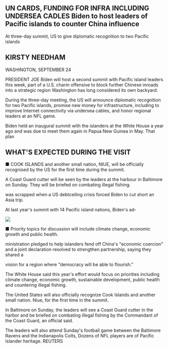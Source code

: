 ## UN CARDS, FUNDING FOR INFRA INCLUDING **UNDERSEA CADLES Biden to host leaders of Pacific** islands to counter China influence

At three-day summit, US to give diplomatic recognition to two Pacific islands

## KIRSTY NEEDHAM

WASHINGTON, SEPTEMBER 24

PRESIDENT JOE Biden will host a second summit with Pacific island leaders this week, part of a U.S. charm offensive to block further Chinese inroads into a strategic region Washington has long considered its own backyard.

During the three-day meeting, the US will announce diplomatic recognition for two Pacific islands, promise new money for infrastructure, including to improve Internet connectivity via undersea cables, and honor regional leaders at an NFL game.

Biden held an inaugural summit with the islanders at the White House a year ago and was due to meet them again in Papua New Guinea in May. That plan

## WHAT'S EXPECTED DURING THE VISIT

■ COOK ISLANDS and another small nation, NIUE, will be officially recognised by the US for the first time during the summit.

A Coast Guard cutter will be seen by the leaders at the harbour in Baltimore on Sunday. They will be briefed on combating illegal fishing.

was scrapped when a US debtceiling crisis forced Biden to cut short an Asia trip.

At last year's summit with 14 Pacific island nations, Biden's ad-

![](_page_0_Picture_12.jpeg)

■ Priority topics for discussion will include climate change, economic growth and public health.

ministration pledged to help islanders fend off China's "economic coercion" and a joint declaration resolved to strengthen partnership, saying they shared a

vision for a region where "democracy will be able to flourish."

The White House said this year's effort would focus on priorities including climate change, economic growth, sustainable development, public health and countering illegal fishing.

The United States will also officially recognize Cook Islands and another small nation. Niue, for the first time in the summit.

In Baltimore on Sunday, the leaders will see a Coast Guard cutter in the harbor and be briefed on combating illegal fishing by the Commandant of the Coast Guard, an official said.

The leaders will also attend Sunday's football game between the Baltimore Ravens and the Indianapolis Colts, Dozens of NFL players are of Pacific Islander heritage. REUTERS